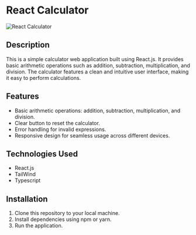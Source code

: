 # React Calculator

![React Calculator](calculator-demo.png)

## Description
This is a simple calculator web application built using React.js. It provides basic arithmetic operations such as addition, subtraction, multiplication, and division. The calculator features a clean and intuitive user interface, making it easy to perform calculations.

## Features
- Basic arithmetic operations: addition, subtraction, multiplication, and division.
- Clear button to reset the calculator.
- Error handling for invalid expressions.
- Responsive design for seamless usage across different devices.

## Technologies Used
- React.js
- TailWind
- Typescript

## Installation
1. Clone this repository to your local machine.
2. Install dependencies using npm or yarn.
3. Run the application.



